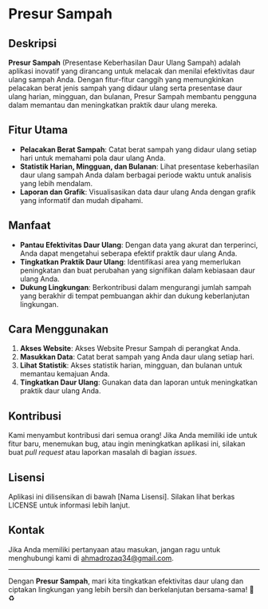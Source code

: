 # Presur Sampah

## Deskripsi

**Presur Sampah** (Presentase Keberhasilan Daur Ulang Sampah) adalah aplikasi inovatif yang dirancang untuk melacak dan menilai efektivitas daur ulang sampah Anda. Dengan fitur-fitur canggih yang memungkinkan pelacakan berat jenis sampah yang didaur ulang serta presentase daur ulang harian, mingguan, dan bulanan, Presur Sampah membantu pengguna dalam memantau dan meningkatkan praktik daur ulang mereka.

## Fitur Utama

- **Pelacakan Berat Sampah**: Catat berat sampah yang didaur ulang setiap hari untuk memahami pola daur ulang Anda.
- **Statistik Harian, Mingguan, dan Bulanan**: Lihat presentase keberhasilan daur ulang sampah Anda dalam berbagai periode waktu untuk analisis yang lebih mendalam.
- **Laporan dan Grafik**: Visualisasikan data daur ulang Anda dengan grafik yang informatif dan mudah dipahami.

## Manfaat

- **Pantau Efektivitas Daur Ulang**: Dengan data yang akurat dan terperinci, Anda dapat mengetahui seberapa efektif praktik daur ulang Anda.
- **Tingkatkan Praktik Daur Ulang**: Identifikasi area yang memerlukan peningkatan dan buat perubahan yang signifikan dalam kebiasaan daur ulang Anda.
- **Dukung Lingkungan**: Berkontribusi dalam mengurangi jumlah sampah yang berakhir di tempat pembuangan akhir dan dukung keberlanjutan lingkungan.

## Cara Menggunakan

1. **Akses Website**: Akses Website Presur Sampah di perangkat Anda.
2. **Masukkan Data**: Catat berat sampah yang Anda daur ulang setiap hari.
3. **Lihat Statistik**: Akses statistik harian, mingguan, dan bulanan untuk memantau kemajuan Anda.
4. **Tingkatkan Daur Ulang**: Gunakan data dan laporan untuk meningkatkan praktik daur ulang Anda.

## Kontribusi

Kami menyambut kontribusi dari semua orang! Jika Anda memiliki ide untuk fitur baru, menemukan bug, atau ingin meningkatkan aplikasi ini, silakan buat *pull request* atau laporkan masalah di bagian *issues*.

## Lisensi

Aplikasi ini dilisensikan di bawah [Nama Lisensi]. Silakan lihat berkas LICENSE untuk informasi lebih lanjut.

## Kontak

Jika Anda memiliki pertanyaan atau masukan, jangan ragu untuk menghubungi kami di ahmadrozaq34@gmail.com.

---

Dengan **Presur Sampah**, mari kita tingkatkan efektivitas daur ulang dan ciptakan lingkungan yang lebih bersih dan berkelanjutan bersama-sama! 🌱♻️
